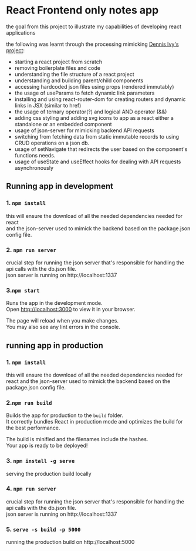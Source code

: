 # React Frontend only notes app
the goal from this project to illustrate my capabilities of developing react applications

the following was learnt through the processing mimicking [Dennis Ivy's project](https://www.youtube.com/watch?v=6fM3ueN9nYM):
- starting a react project from scratch
- removing boilerplate files and code
- understanding the file structure of a react project
- understanding and building parent/child components
- accessing hardcoded json files using props (rendered immutably)
- the usage of useParams to fetch dynamic link parameters
- installing and using react-router-dom for creating routers and dynamic links in JSX (similar to href)
- the usage of ternary operator(?) and logical AND operator (&&)
- adding css styling and adding svg icons to app as a react either a standalone or an embedded component
- usage of json-server for mimicking backend API requests
- switching from fetching data from static immutable records to using CRUD operations on a json db.
- usage of setNavigate that redirects the user based on the component's functions needs.
- usage of useState and useEffect hooks for dealing with API requests asynchronously

## Running app in development

### 1. `npm install`
this will ensure the download of all the needed dependencies needed for react\
and the json-server used to mimick the backend based on the package.json config file.

### 2. `npm run server`
crucial step for running the json server that's responsible for handling the api calls
with the db.json file.\
json server is running on http://localhost:1337

### 3.`npm start`

Runs the app in the development mode.\
Open [http://localhost:3000](http://localhost:3000) to view it in your browser.

The page will reload when you make changes.\
You may also see any lint errors in the console.

## running app in production

### 1. `npm install`
this will ensure the download of all the needed dependencies needed for react 
and the json-server used to mimick the backend based on the package.json config file.

### 2.`npm run build`

Builds the app for production to the `build` folder.\
It correctly bundles React in production mode and optimizes the build for the best performance.

The build is minified and the filenames include the hashes.\
Your app is ready to be deployed!

### 3. `npm install -g serve`
serving the production build locally

### 4. `npm run server`
crucial step for running the json server that's responsible for handling the api calls
with the db.json file.\
json server is running on http://localhost:1337

### 5. `serve -s build -p 5000`
running the production build on http://localhost:5000
